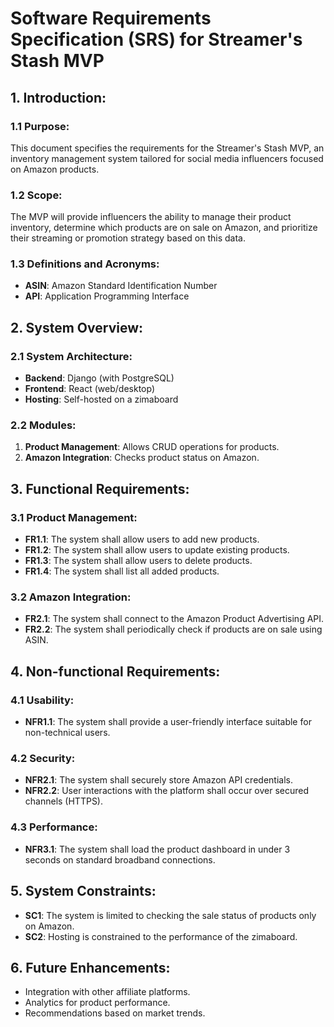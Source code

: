 # Software Requirements Specification (SRS) for Streamer's Stash MVP

## 1. Introduction:

### 1.1 Purpose:

This document specifies the requirements for the Streamer's Stash MVP, an inventory management system tailored for social media influencers focused on Amazon products.

### 1.2 Scope:

The MVP will provide influencers the ability to manage their product inventory, determine which products are on sale on Amazon, and prioritize their streaming or promotion strategy based on this data.

### 1.3 Definitions and Acronyms:

- **ASIN**: Amazon Standard Identification Number
- **API**: Application Programming Interface

## 2. System Overview:

### 2.1 System Architecture:

- **Backend**: Django (with PostgreSQL)
- **Frontend**: React (web/desktop)
- **Hosting**: Self-hosted on a zimaboard

### 2.2 Modules:

1. **Product Management**: Allows CRUD operations for products.
2. **Amazon Integration**: Checks product status on Amazon.

## 3. Functional Requirements:

### 3.1 Product Management:

- **FR1.1**: The system shall allow users to add new products.
- **FR1.2**: The system shall allow users to update existing products.
- **FR1.3**: The system shall allow users to delete products.
- **FR1.4**: The system shall list all added products.

### 3.2 Amazon Integration:

- **FR2.1**: The system shall connect to the Amazon Product Advertising API.
- **FR2.2**: The system shall periodically check if products are on sale using ASIN.

## 4. Non-functional Requirements:

### 4.1 Usability:

- **NFR1.1**: The system shall provide a user-friendly interface suitable for non-technical users.

### 4.2 Security:

- **NFR2.1**: The system shall securely store Amazon API credentials.
- **NFR2.2**: User interactions with the platform shall occur over secured channels (HTTPS).

### 4.3 Performance:

- **NFR3.1**: The system shall load the product dashboard in under 3 seconds on standard broadband connections.

## 5. System Constraints:

- **SC1**: The system is limited to checking the sale status of products only on Amazon.
- **SC2**: Hosting is constrained to the performance of the zimaboard.

## 6. Future Enhancements:

- Integration with other affiliate platforms.
- Analytics for product performance.
- Recommendations based on market trends.

